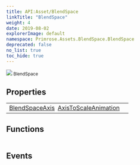 ```yaml
---
title: API:Asset/BlendSpace
linkTitle: "BlendSpace"
weight: 4
date: 2019-08-02
explorerImage: default
namespace: Primrose.Assets.BlendSpace.BlendSpace
deprecated: false
no_list: true
toc_hide: true
---
```

<small class="inheritance">
<span class="" href="/docs/api-reference/Class/BlendSpace"><img src="/icons/silk/default.png"/>&nbsp;BlendSpace</span></small>
 
## Properties
 
<table class="studiohide">
<tbody>
<tr class="function-row ">
<td style="vertical-align:top;white-space:normal;">
<div>
<a class="type" href="/docs/api-reference/Misc/BlendSpaceAxis">BlendSpaceAxis</a><span class="method-body" style="text-indent: -2em; padding-left: 0.5em"><a class="name" href="AxisToScaleAnimation">AxisToScaleAnimation</a></span></td>
<td style="vertical-align:top;white-space:normal;">
</td>
</tr>

</tbody>
</table>
 
## Functions
 
<table class="studiohide">
<tbody>
</tbody>
</table>
 
## Events
 
<table class="studiohide">
<tbody>
</tbody>
</table>
<b>
</b>
<div class="inheritors">
<ul class="root">
</ul>
</div>
